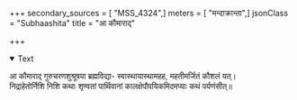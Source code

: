 +++
secondary_sources = [ "MSS_4324",]
meters = [ "मन्दाक्रान्ता",]
jsonClass = "Subhaashita"
title = "आ कौमाराद्"

+++

<details open><summary>Text</summary>

आ कौमाराद् गुरुचरणशुश्रूषया ब्रह्मविद्या- स्वास्थायास्थामहह, महतीमर्जितं कौशलं यत्।  
निद्राहेतोर्निशि निशि कथाः शृण्वतां पार्थिवानां कालक्षेपौपयिकमिदमप्याः कथं पर्यणंसीत्॥
</details>
